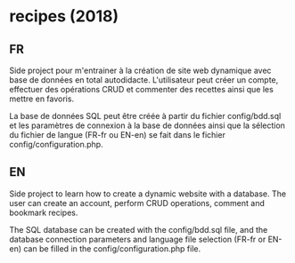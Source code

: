 # recipes (2018)

## FR

Side project pour m'entrainer à la création de site web dynamique avec base de données en total autodidacte. 
L'utilisateur peut créer un compte, effectuer des opérations CRUD et commenter des recettes ainsi que les mettre en favoris.

La base de données SQL peut être créée à partir du fichier config/bdd.sql et les paramètres de connexion à la base de données ainsi que la sélection du fichier de langue (FR-fr ou EN-en) se fait dans le fichier config/configuration.php.

## EN

Side project to learn how to create a dynamic website with a database. 
The user can create an account, perform CRUD operations, comment and bookmark recipes.

The SQL database can be created with the config/bdd.sql file, and the database connection parameters and language file selection (FR-fr or EN-en) can be filled in the config/configuration.php file.